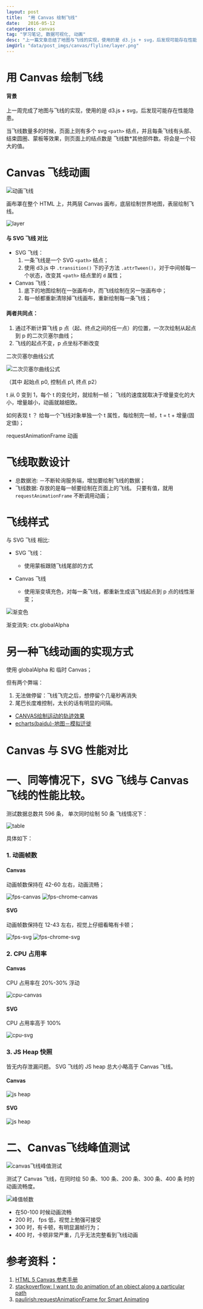 ```yaml
---
layout: post
title:  "用 Canvas 绘制飞线"
date:   2016-05-12
categories: canvas
tag: "学习笔记, 数据可视化, 动画"
desc: "上一篇文章总结了地图与飞线的实现，使用的是 d3.js + svg，后发现可能存在性能隐患。这次来探讨一下用canvas如何绘制飞线。"
imgUrl: "data/post_imgs/canvas/flyline/layer.png"
---
```



用 Canvas 绘制飞线
===================

#### 背景

上一周完成了地图与飞线的实现，使用的是 d3.js + svg，后发现可能存在性能隐患。

当飞线数量多的时候，页面上则有多个 svg `<path>` 结点，并且每条飞线有头部、结束圆圈、蒙板等效果，则页面上的结点数是 飞线数*其他部件数。将会是一个较大的值。


Canvas 飞线动画
======================

![动画飞线](/data/post_imgs/canvas/flyline/canvas-flyline.gif)


画布罩在整个 HTML 上，共两层 Canvas 画布，底层绘制世界地图，表层绘制飞线。

![layer](/data/post_imgs/canvas/flyline/layer.png)


#### 与 SVG 飞线 对比

- SVG 飞线：
	1. 一条飞线是一个 SVG `<path>` 结点；
	2. 使用 d3.js 中 	`.transition()` 下的子方法 `.attrTween()`，对于中间帧每一个状态，改变其 `<path>` 结点里的 `d` 属性；
- Canvas 飞线：
	1. 底下的地图绘制在一张画布中，而飞线绘制在另一张画布中；
	2. 每一帧都重新清除掉飞线画布，重新绘制每一条飞线；

#### 两者共同点：

1. 通过不断计算飞线 p 点（起、终点之间的任一点）的位置，一次次绘制从起点到 p 的二次贝塞尔曲线；
2. 飞线的起点不变，p 点坐标不断改变

二次贝塞尔曲线公式

![二次贝塞尔曲线公式](/data/post_imgs/canvas/flyline/二次贝塞尔曲线公式.png)

（其中 起始点 p0, 控制点 p1, 终点 p2）

t 从 0 变到 1，每个 t 的变化时，就绘制一帧；
飞线的速度就取决于增量变化的大小，增量越小，动画就越细致。

如何表现 t ？
给每一个飞线对象单独一个 t 属性，每绘制完一帧，t = t + 增量(固定值)；



requestAnimationFrame 动画


飞线取数设计
======================

- 总数据池: －不断轮询服务端，增加要绘制飞线的数据；
- 飞线数据: 存放的是每一帧要绘制在页面上的飞线。 只要有值，就用 `requestAnimationFrame` 不断调用动画；


飞线样式
=======================

与 SVG 飞线 相比:

- SVG 飞线：
	- 使用蒙板跟随飞线尾部的方式

- Canvas 飞线

	- 使用渐变填充色，对每一条飞线，都重新生成该飞线起点到 p 点的线性渐变；

![渐变色](/data/post_imgs/canvas/flyline/渐变色.png)

渐变消失: ctx.globalAlpha


另一种飞线动画的实现方式
========================
使用 globalAlpha 和 临时 Canvas；

但有两个弊端：

1. 无法做停留：飞线飞完之后，想停留个几毫秒再消失
2. 尾巴长度难控制，太长的话有明显的间隔。

- [CANVAS绘制运动的轨迹效果  ](http://nikai.us/weblog/canvas-movecircle/)
- [echarts(baidu)-地图－模拟迁徙](http://echarts.baidu.com/demo.html#geo-lines)



Canvas 与 SVG 性能对比
==================

# 一、同等情况下，SVG 飞线与 Canvas飞线的性能比较。

测试数据总数共 596 条， 单次同时绘制 50 条 飞线情况下：


![table](/data/post_imgs/canvas/performance/table.png)


具体如下：

### 1. 动画帧数

#### Canvas

动画帧数保持在 42-60 左右，动画流畅；

![fps-canvas](/data/post_imgs/canvas/performance/fps-canvas.png)
![fps-chrome-canvas](/data/post_imgs/canvas/performance/fps-chrome-canvas.png)

#### SVG

动画帧数保持在 12-43 左右，视觉上仔细看略有卡顿；

![fps-svg](/data/post_imgs/canvas/performance/fps-svg.png)
![fps-chrome-svg](/data/post_imgs/canvas/performance/fps-chrome-svg.png)

### 2. CPU 占用率

#### Canvas

CPU 占用率在 20%-30% 浮动

![cpu-canvas](/data/post_imgs/canvas/performance/cpu-canvas.png)

#### SVG

CPU 占用率高于 100%

![cpu-svg](/data/post_imgs/canvas/performance/cpu-svg.png)


### 3. JS Heap 快照

皆无内存泄漏问题。 SVG 飞线的 JS heap 总大小略高于 Canvas 飞线。

#### Canvas

![js heap](/data/post_imgs/canvas/performance/heap_snapshot_canvas.png)

#### SVG

![js heap](/data/post_imgs/canvas/performance/heap_snapshot_svg.png)


# 二、Canvas飞线峰值测试

![canvas飞线峰值测试](/data/post_imgs/canvas/performance/测试峰值.png)

测试了 Canvas 飞线，在同时绘 50 条、100 条、200 条、300 条、400 条 时的动画流畅度。

![峰值帧数](/data/post_imgs/canvas/performance/峰值帧数.png)

- 在50-100 时候动画流畅
- 200 时， fps 低，视觉上勉强可接受
- 300 时，有卡顿，有明显漏帧行为；
- 400 时，卡顿非常严重，几乎无法完整看到飞线动画


参考资料：
==============

1. [HTML 5 Canvas 参考手册](http://www.w3school.com.cn/tags/html_ref_canvas.asp)
2. [stackoverflow: I want to do animation of an object along a particular path](http://stackoverflow.com/questions/17083580/i-want-to-do-animation-of-an-object-along-a-particular-path)
3. [paulirish:requestAnimationFrame for Smart Animating](http://www.paulirish.com/2011/requestanimationframe-for-smart-animating/)